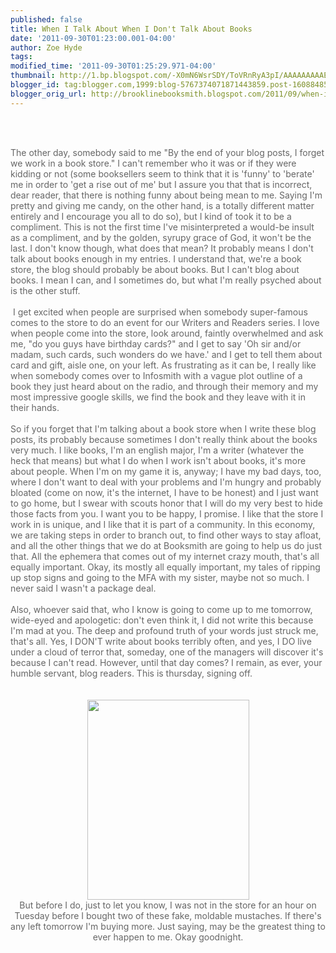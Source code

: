 ```yaml
---
published: false
title: When I Talk About When I Don't Talk About Books
date: '2011-09-30T01:23:00.001-04:00'
author: Zoe Hyde
tags: 
modified_time: '2011-09-30T01:25:29.971-04:00'
thumbnail: http://1.bp.blogspot.com/-X0mN6WsrSDY/ToVRnRyA3pI/AAAAAAAAAEo/jTVeipxl76A/s72-c/IMG_6412.jpg
blogger_id: tag:blogger.com,1999:blog-5767374071871443859.post-1608848517424927783
blogger_orig_url: http://brooklinebooksmith.blogspot.com/2011/09/when-i-talk-about-when-i-dont-talk.html
---
```


<span class="Apple-style-span" style="color: #666666;"><br /></span><br /><div class="separator" style="clear: both; text-align: left;"><span class="Apple-style-span" style="color: #666666;">The other day, somebody said to me "By the end of your blog posts, I forget we work in a book store." I can't remember who it was or if they were kidding or not (some booksellers seem to think that it is 'funny' to 'berate' me in order to 'get a rise out of me' but I assure you that that is incorrect, dear reader, that there is nothing funny about being mean to me. Saying I'm pretty and giving me candy, on the other hand, is a totally different matter entirely and I encourage you all to do so), but I kind of took it to be a compliment. This is not the first time I've misinterpreted a would-be insult as a compliment, and by the golden, syrupy grace of God, it won't be the last. I don't know though, what does that mean? It probably means I don't talk about books enough in my entries. I understand that, we're a book store, the blog should probably be about books. But I can't blog about books. I mean I can, and I sometimes do, but what I'm really psyched about is the other stuff.</span></div><div style="text-align: left;"><span class="Apple-style-span" style="color: #666666;"><br /></span></div><div style="text-align: left;"><span class="Apple-style-span" style="color: #666666;">&nbsp;I get excited when people are surprised when somebody super-famous comes to the store to do an event for our Writers and Readers series. I love when people come into the store, look around, faintly overwhelmed and ask me, "do you guys have birthday cards?" and I get to say 'Oh sir and/or madam, such cards, such wonders do we have.' and I get to tell them about card and gift, aisle one, on your left. As frustrating as it can be, I really like when somebody comes over to Infosmith with a vague plot outline of a book they just heard about on the radio, and through their memory and my most impressive google skills, we find the book and they leave with it in their hands.&nbsp;</span></div><div style="text-align: left;"><span class="Apple-style-span" style="color: #666666;"><br /></span></div><div style="text-align: left;"><span class="Apple-style-span" style="color: #666666;">So if you forget that I'm talking about a book store when I write these blog posts, its probably because sometimes I don't really think about the books very much. I like books, I'm an english major, I'm a writer (whatever the heck that means) but what I do when I work isn't about books, it's more about people. When I'm on my game it is, anyway; I have my bad days, too, where I don't want to deal with your problems and I'm hungry and probably bloated (come on now, it's the internet, I have to be honest) and I just want to go home, but I swear with scouts honor that I will do my very best to hide those facts from you. I want you to be happy, I promise. I like that the store I work in is unique, and I like that it is part of a community. In this economy, we are taking steps in order to branch out, to find other ways to stay afloat, and all the other things that we do at Booksmith are going to help us do just that. All the ephemera that comes out of my internet crazy mouth, that's all equally important. Okay, its mostly all equally important, my tales of ripping up stop signs and going to the MFA with my sister, maybe not so much. I never said I wasn't a package deal.</span></div><div style="text-align: left;"><span class="Apple-style-span" style="color: #666666;"><br /></span></div><div style="text-align: left;"><span class="Apple-style-span" style="color: #666666;">Also, whoever said that, who I know is going to come up to me tomorrow, wide-eyed and apologetic: don't even think it, I did not write this because I'm mad at you. The deep and profound truth of your words just struck me, that's all. Yes, I DON'T write about books terribly often, and yes, I DO live under a cloud of terror that, someday, one of the managers will discover it's because I can't read. However, until that day comes? I remain, as ever, your humble servant, blog readers. This is thursday, signing off.</span></div><div style="text-align: left;"><span class="Apple-style-span" style="color: #666666;"><br /></span><br /><div class="separator" style="clear: both; text-align: center;"><a href="http://1.bp.blogspot.com/-X0mN6WsrSDY/ToVRnRyA3pI/AAAAAAAAAEo/jTVeipxl76A/s1600/IMG_6412.jpg" imageanchor="1" style="margin-left: 1em; margin-right: 1em;"><span class="Apple-style-span" style="color: #666666;"><img border="0" height="320" src="http://1.bp.blogspot.com/-X0mN6WsrSDY/ToVRnRyA3pI/AAAAAAAAAEo/jTVeipxl76A/s320/IMG_6412.jpg" width="259" /></span></a></div><div style="text-align: center;"><span class="Apple-style-span" style="color: #666666;">But before I do, just to let you know, I was not in the store for an hour on Tuesday before&nbsp;I bought two of these fake, moldable mustaches. If there's any left tomorrow I'm buying more. Just saying, may be the greatest thing to ever happen to me. Okay goodnight.</span></div></div><div style="text-align: left;"></div>